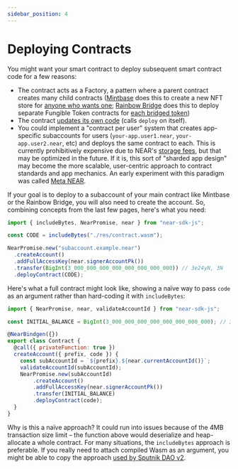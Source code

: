 ```yaml
---
sidebar_position: 4
---
```


# Deploying Contracts

You might want your smart contract to deploy subsequent smart contract code for a few reasons:

- The contract acts as a Factory, a pattern where a parent contract creates many child contracts ([Mintbase](https://www.mintbase.io/) does this to create a new NFT store for [anyone who wants one](https://docs.mintbase.io/creating/store/deploy-fee); [Rainbow Bridge](https://near.org/bridge/) does this to deploy separate Fungible Token contracts for [each bridged token](https://github.com/aurora-is-near/rainbow-token-connector/blob/ce7640da144f000e0a93b6d9373bbc2514e37f3b/bridge-token-factory/src/lib.rs#L311-L341))
- The contract [updates its own code](../../../2.develop/upgrade.md#programmatic-update) (calls `deploy` on itself).
- You could implement a "contract per user" system that creates app-specific subaccounts for users (`your-app.user1.near`, `your-app.user2.near`, etc) and deploys the same contract to each. This is currently prohibitively expensive due to NEAR's [storage fees](https://docs.near.org/concepts/storage/storage-staking), but that may be optimized in the future. If it is, this sort of "sharded app design" may become the more scalable, user-centric approach to contract standards and app mechanics. An early experiment with this paradigm was called [Meta NEAR](https://github.com/metanear).

If your goal is to deploy to a subaccount of your main contract like Mintbase or the Rainbow Bridge, you will also need to create the account. So, combining concepts from the last few pages, here's what you need:

```js
import { includeBytes, NearPromise, near } from "near-sdk-js";

const CODE = includeBytes("./res/contract.wasm");

NearPromise.new("subaccount.example.near")
  .createAccount()
  .addFullAccessKey(near.signerAccountPk())
  .transfer(BigInt(3_000_000_000_000_000_000_000_000)) // 3e24yN, 3N
  .deployContract(CODE);
```

Here's what a full contract might look like, showing a naïve way to pass `code` as an argument rather than hard-coding it with `includeBytes`:

```js
import { NearPromise, near, validateAccountId } from "near-sdk-js";

const INITIAL_BALANCE = BigInt(3_000_000_000_000_000_000_000_000); // 3e24yN, 3N

@NearBindgen({})
export class Contract {
  @call({ privateFunction: true })
  createAccount({ prefix, code }) {
    const subAccountId = `${prefix}.${near.currentAccountId()}`;
    validateAccountId(subAccountId);
    NearPromise.new(subAccountId)
        .createAccount()
        .addFullAccessKey(near.signerAccountPk())
        .transfer(INITIAL_BALANCE)
        .deployContract(code);
  }
}
```

Why is this a naïve approach? It could run into issues because of the 4MB transaction size limit – the function above would deserialize and heap-allocate a whole contract. For many situations, the `includeBytes` approach is preferable. If you really need to attach compiled Wasm as an argument, you might be able to copy the approach [used by Sputnik DAO v2](https://github.com/near-daos/sputnik-dao-contract/blob/a8fc9a8c1cbde37610e56e1efda8e5971e79b845/sputnikdao2/src/types.rs#L74-L142).

